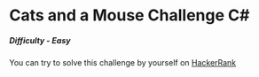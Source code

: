 # Cats and a Mouse Challenge C#

##### Difficulty - *Easy*

You can try to solve this challenge by yourself on [HackerRank](https://www.hackerrank.com/challenges/cats-and-a-mouse)
